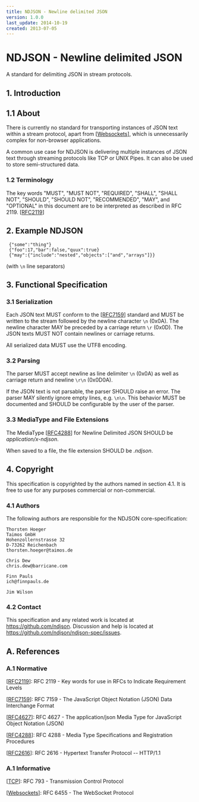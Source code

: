 ```yaml
---
title: NDJSON - Newline delimited JSON
version: 1.0.0
last_update: 2014-10-19
created: 2013-07-05
---
```


# NDJSON - Newline delimited JSON

A standard for delimiting JSON in stream protocols.

## 1. Introduction

## 1.1 About

There is currently no standard for transporting instances of JSON text within a stream protocol, apart from \[[Websockets]\], which is unnecessarily complex for non-browser applications.

A common use case for NDJSON is delivering multiple instances of JSON text through streaming protocols like TCP or UNIX Pipes. It can also be used to store semi-structured data.

### 1.2 Terminology
The key words "MUST", "MUST NOT", "REQUIRED", "SHALL", "SHALL NOT", "SHOULD", "SHOULD NOT", "RECOMMENDED", "MAY", and "OPTIONAL" in this document are to be interpreted as described in RFC 2119. \[[RFC2119]\]

## 2. Example NDJSON

~~~~~
 {"some":"thing"}
 {"foo":17,"bar":false,"quux":true}
 {"may":{"include":"nested","objects":["and","arrays"]}}
~~~~~
(with `\n` line separators)

## 3. Functional Specification

### 3.1 Serialization

Each JSON text MUST conform to the \[[RFC7159]\] standard and MUST be written to the stream followed by the newline character `\n` (0x0A). The newline character MAY be preceded by a carriage return `\r` (0x0D). The JSON texts MUST NOT contain newlines or carriage returns.

All serialized data MUST use the UTF8 encoding.

### 3.2 Parsing

The parser MUST accept newline as line delimiter `\n` (0x0A) as well as carriage return and newline `\r\n` (0x0D0A). 

If the JSON text is not parsable, the parser SHOULD raise an error. The parser MAY silently ignore empty lines, e.g. `\n\n`. This behavior MUST be documented and SHOULD be configurable by the user of the parser.

### 3.3 MediaType and File Extensions

The MediaType \[[RFC4288]\] for Newline Delimited JSON SHOULD be _application/x-ndjson_.

When saved to a file, the file extension SHOULD be _.ndjson_.

## 4. Copyright

This specification is copyrighted by the authors named in section 4.1. It is free to use for any purposes commercial or non-commercial.

### 4.1 Authors

The following authors are responsible for the NDJSON core-specification:

~~~~
Thorsten Hoeger
Taimos GmbH
Hohenzollernstrasse 32
D-73262 Reichenbach
thorsten.hoeger@taimos.de
~~~~
~~~~
Chris Dew
chris.dew@barricane.com
~~~~
~~~~
Finn Pauls
ich@finnpauls.de
~~~~
~~~~
Jim Wilson
~~~~

### 4.2 Contact

This specification and any related work is located at <https://github.com/ndjson>. 
Discussion and help is located at <https://github.com/ndjson/ndjson-spec/issues>. 

## A. References

### A.1 Normative

[RFC2119]: https://tools.ietf.org/html/rfc2119 "RFC 2119 - Key words for use in RFCs to Indicate Requirement Levels"
\[[RFC2119]\]: RFC 2119 - Key words for use in RFCs to Indicate Requirement Levels

[RFC7159]: https://tools.ietf.org/html/rfc7159 "RFC 7159 -  The JavaScript Object Notation (JSON) Data Interchange Format"
\[[RFC7159]\]: RFC 7159 -  The JavaScript Object Notation (JSON) Data Interchange Format

[RFC4627]: https://tools.ietf.org/html/rfc4627 "RFC 4627 - The application/json Media Type for JavaScript Object Notation (JSON)"
\[[RFC4627]\]: RFC 4627 - The application/json Media Type for JavaScript Object Notation (JSON)

[RFC4288]: https://tools.ietf.org/html/rfc4288 "RFC 4288 - Media Type Specifications and Registration Procedures"
\[[RFC4288]\]: RFC 4288 - Media Type Specifications and Registration Procedures

[RFC2616]: https://tools.ietf.org/html/rfc2616 "RFC 2616 - Hypertext Transfer Protocol -- HTTP/1.1"
\[[RFC2616]\]: RFC 2616 - Hypertext Transfer Protocol -- HTTP/1.1

### A.1 Informative

[TCP]: https://tools.ietf.org/html/rfc793 "RFC 793 - Transmission Control Protocol"
\[[TCP]\]: RFC 793 - Transmission Control Protocol

[Websockets]: https://tools.ietf.org/html/rfc6455 "RFC 6455 - The WebSocket Protocol"
\[[Websockets]\]: RFC 6455 - The WebSocket Protocol
